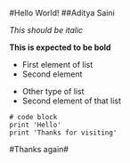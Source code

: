 #Hello World!
##Aditya Saini

*This should be italic*

**This is expected to be bold**


* First element of list
* Second element

- Other type of list
- Second element of that list

```
# code block
print 'Hello'
print 'Thanks for visiting'
```
#Thanks again#